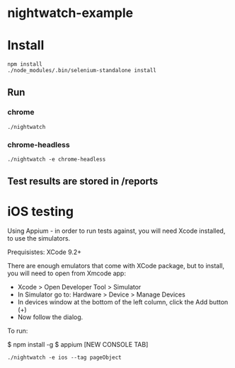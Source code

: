 # nightwatch-example

# Install 
```
npm install
./node_modules/.bin/selenium-standalone install

```
## Run

### chrome
```
./nightwatch
```

### chrome-headless

```
./nightwatch -e chrome-headless
```

## Test results are stored in /reports

# iOS testing

Using Appium - in order to run tests against, you will need Xcode installed, to use the simulators.

Prequisistes:
XCode 9.2+

There are enough emulators that come with XCode package, but to install, you will need to open from Xmcode app:

* Xcode > Open Developer Tool > Simulator
* In Simulator go to: Hardware > Device > Manage Devices
* In devices window at the bottom of the left column, click the Add button (+)
* Now follow the dialog.

To run:

$ npm install -g 
$ appium
[NEW CONSOLE TAB]

```
./nightwatch -e ios --tag pageObject
```
